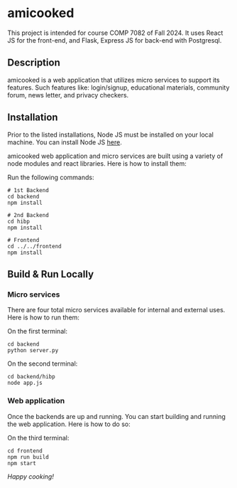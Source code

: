 # amicooked

This project is intended for course COMP 7082 of Fall 2024. It uses React JS for the front-end, and Flask, Express JS for back-end with Postgresql.

## Description
amicooked is a web application that utilizes micro services to support its features. Such features like: login/signup, educational materials, community forum, news letter, and privacy checkers.

## Installation
Prior to the listed installations, Node JS must be installed on your local machine. You can install Node JS [here](https://nodejs.org/en/).

amicooked web application and micro services are built using a variety of node modules and react libraries. Here is how to install them:

Run the following commands:
```
# 1st Backend
cd backend
npm install

# 2nd Backend
cd hibp
npm install

# Frontend
cd ../../frontend
npm install
```


## Build & Run Locally

### Micro services
There are four total micro services available for internal and external uses. Here is how to run them:

On the first terminal: 

```
cd backend
python server.py
```
On the second terminal: 

```
cd backend/hibp
node app.js
```



### Web application
Once the backends are up and running. You can start building and running the web application. Here is how to do so:

On the third terminal:

```
cd frontend
npm run build
npm start
```

*Happy cooking!*